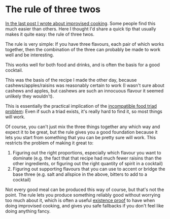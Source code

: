 # The rule of three twos

[In the last post I wrote about improvised cooking](https://notebook.drmaciver.com/posts/2020-04-07-10:05.html).
Some people find this much easier than others.
Here I thought I'd share a quick tip that usually makes it quite easy:
the rule of three twos.

The rule is very simple: If you have three flavours, each pair of which works together, then the combination of the three can probably be made to work well and be interesting.

This works well for both food and drinks, and is often the basis for a good cocktail.

This was the basis of the recipe I made the other day, because cashews/apples/raisins was reasonably certain to work (I wasn't sure about cashews and apples, but cashews are such an innocuous flavour it seemed unlikely they wouldn't).

This is essentially the practical implication of the [incompatible food triad problem](https://www.georgehart.com/triad.html): Even if such a triad exists, it's really hard to find it, so most things will work.

Of course, you can't just mix the three things together any which way and expect it to be great, but the rule gives you a good foundation because it lets you start from something that you can be pretty sure will work.
This restricts the problem of making it great to:

1. Figuring out the right proportions, especially which flavour you want to dominate (e.g. the fact that that recipe had much fewer raisins than the other ingredients, or figuring out the right quantity of spirit in a cocktail)
2. Figuring out supporting flavours that you can use to accent or bridge the base three (e.g. salt and allspice in the above, bitters to add to a cocktail)

Not every good meal can be produced this way of course, but that's not the point. The rule lets you produce something reliably good without worrying too much about it, which is often a useful [existence proof](https://notebook.drmaciver.com/posts/2020-03-05-11:27.html) to have when doing improvised cooking, and gives you safe fallbacks if you don't feel like doing anything fancy.
